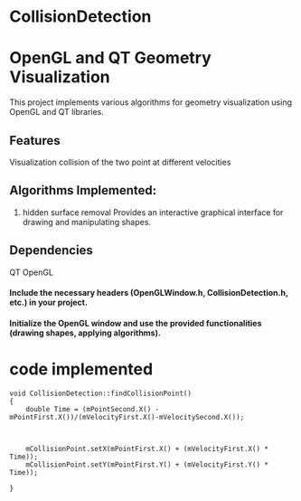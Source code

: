 # CollisionDetection

# OpenGL and QT Geometry Visualization
This project implements various algorithms for geometry visualization using OpenGL and QT libraries.
 
## Features
Visualization collision of the two point at different velocities
## Algorithms Implemented:
1. hidden surface removal
Provides an interactive graphical interface for drawing and manipulating shapes.
## Dependencies
QT
OpenGL
 
 
#### Include the necessary headers (OpenGLWindow.h, CollisionDetection.h, etc.) in your project.
#### Initialize the OpenGL window and use the provided functionalities (drawing shapes, applying algorithms).

# code implemented

```
void CollisionDetection::findCollisionPoint()
{
	double Time = (mPointSecond.X() - mPointFirst.X())/(mVelocityFirst.X()-mVelocitySecond.X());

	

	mCollisionPoint.setX(mPointFirst.X() + (mVelocityFirst.X() * Time));
	mCollisionPoint.setY(mPointFirst.Y() + (mVelocityFirst.Y() * Time));

}
